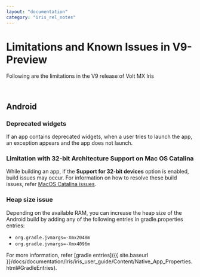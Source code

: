 ```yaml
---
layout: "documentation"
category: "iris_rel_notes"
---
```

                         

Limitations and Known Issues in V9-Preview
==========================================

Following are the limitations in the V9 release of Volt MX Iris

 

Android
-------

### Deprecated widgets

If an app contains deprecated widgets, when a user tries to launch the app, an exception appears and the app does not launch.

### Limitation with 32-bit Architecture Support on Mac OS Catalina

While building an app, if the **Support for 32-bit devices** option is enabled, build issues may occur. For information on how to resolve these build issues, refer [MacOS Catalina issues](https://support.hcltechsw.com/csm?id=kb_article&sysparm_article=KB0083360).

### Heap size issue

Depending on the available RAM, you can increase the heap size of the Android build by adding any of the following entries in gradle.properties entries:

*   `org.gradle.jvmargs=-Xmx2048m`
*   `org.gradle.jvmargs=-Xmx4096m`

For more information, refer [gradle entries]({{ site.baseurl }}/docs/documentation/Iris/iris_user_guide/Content/Native_App_Properties.html#GradleEntries).
